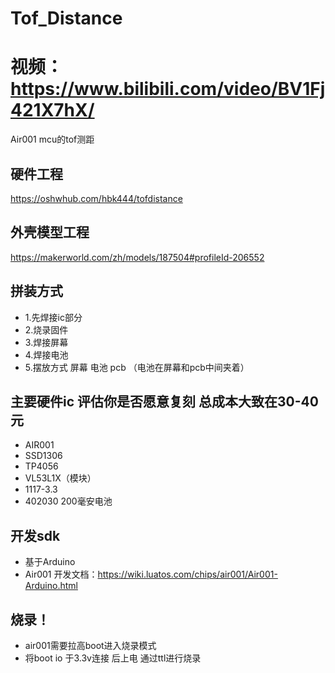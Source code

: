 # Tof_Distance
# 视频：https://www.bilibili.com/video/BV1Fj421X7hX/
Air001 mcu的tof测距
## 硬件工程
https://oshwhub.com/hbk444/tofdistance
## 外壳模型工程
https://makerworld.com/zh/models/187504#profileId-206552
## 拼装方式
* 1.先焊接ic部分
* 2.烧录固件
* 3.焊接屏幕
* 4.焊接电池
* 5.摆放方式 屏幕 电池 pcb （电池在屏幕和pcb中间夹着）
## 主要硬件ic 评估你是否愿意复刻 总成本大致在30-40元
* AIR001
* SSD1306
* TP4056
* VL53L1X（模块）
* 1117-3.3
* 402030 200毫安电池
## 开发sdk
* 基于Arduino
* Air001 开发文档：https://wiki.luatos.com/chips/air001/Air001-Arduino.html

## 烧录！
* air001需要拉高boot进入烧录模式
* 将boot io 于3.3v连接 后上电 通过ttl进行烧录

